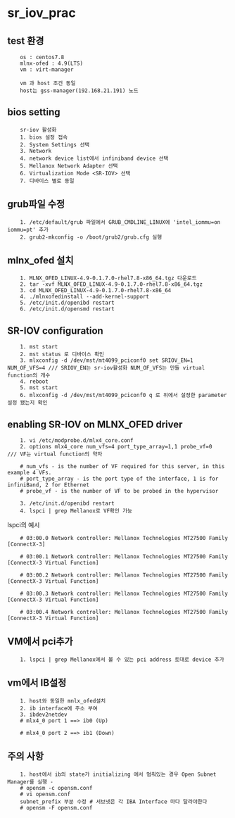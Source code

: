 # sr_iov_prac

test 환경
--------
  
        os : centos7.8
        mlnx-ofed : 4.9(LTS)
        vm : virt-manager
        
        vm 과 host 조건 동일
        host는 gss-manager(192.168.21.191) 노드
        

bios setting
------------
        sr-iov 활성화
        1. bios 설정 접속
        2. System Settings 선택
        3. Network 
        4. network device list에서 infiniband device 선택
        5. Mellanox Network Adapter 선택
        6. Virtualization Mode <SR-IOV> 선택
        7. 디바이스 별로 동일
        
grub파일 수정
-----------
        1. /etc/default/grub 파일에서 GRUB_CMDLINE_LINUX에 'intel_iommu=on iommu=pt' 추가
        2. grub2-mkconfig -o /boot/grub2/grub.cfg 실행
        

mlnx_ofed 설치
-------------
        1. MLNX_OFED_LINUX-4.9-0.1.7.0-rhel7.8-x86_64.tgz 다운로드
        2. tar -xvf MLNX_OFED_LINUX-4.9-0.1.7.0-rhel7.8-x86_64.tgz
        3. cd MLNX_OFED_LINUX-4.9-0.1.7.0-rhel7.8-x86_64
        4. ./mlnxofedinstall --add-kernel-support
        5. /etc/init.d/openibd restart
        6. /etc/init.d/opensmd restart
        
SR-IOV configuration
--------------------
        1. mst start
        2. mst status 로 디바이스 확인
        3. mlxconfig -d /dev/mst/mt4099_pciconf0 set SRIOV_EN=1 NUM_OF_VFS=4 /// SRIOV_EN는 sr-iov활성화 NUM_OF_VFS는 만들 virtual function의 개수
        4. reboot
        5. mst start 
        6. mlxconfig -d /dev/mst/mt4099_pciconf0 q 로 위에서 설정한 parameter 설정 됐는지 확인
        
enabling SR-IOV on MLNX_OFED driver
-----------------------------------
        1. vi /etc/modprobe.d/mlx4_core.conf 
        2. options mlx4_core num_vfs=4 port_type_array=1,1 probe_vf=0   /// VF는 virtual function의 약자
        
        # num_vfs - is the number of VF required for this server, in this example 4 VFs.
        # port_type_array - is the port type of the interface, 1 is for infiniBand, 2 for Ethernet
        # probe_vf - is the number of VF to be probed in the hypervisor
        
        3. /etc/init.d/openibd restart
        4. lspci | grep Mellanox로 VF확인 가능
        
        
 lspci의 예시
        
        # 03:00.0 Network controller: Mellanox Technologies MT27500 Family [ConnectX-3]

        # 03:00.1 Network controller: Mellanox Technologies MT27500 Family [ConnectX-3 Virtual Function]

        # 03:00.2 Network controller: Mellanox Technologies MT27500 Family [ConnectX-3 Virtual Function]

        # 03:00.3 Network controller: Mellanox Technologies MT27500 Family [ConnectX-3 Virtual Function]

        # 03:00.4 Network controller: Mellanox Technologies MT27500 Family [ConnectX-3 Virtual Function]
        
       
VM에서 pci추가
------------
        1. lspci | grep Mellanox에서 볼 수 있는 pci address 토대로 device 추가


vm에서 IB설정
-----------
        1. host와 동일한 mnlx_ofed설치
        2. ib interface에 주소 부여
        3. ibdev2netdev
        # mlx4_0 port 1 ==> ib0 (Up)

        # mlx4_0 port 2 ==> ib1 (Down)
        
        
 주의 사항
 -------
        1. host에서 ib의 state가 initializing 에서 멈춰있는 경우 Open Subnet Manager를 실행 - 
        # opensm -c opensm.conf
        # vi opensm.conf
        subnet_prefix 부분 수정 # 서브넷은 각 IBA Interface 마다 달라야한다
        # opensm -F opensm.conf
